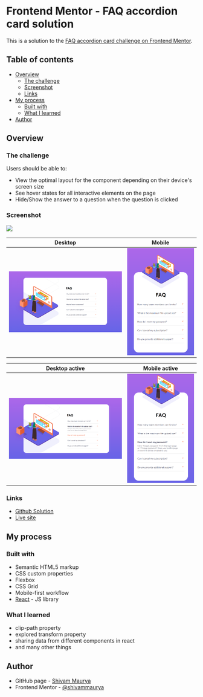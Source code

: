 # Frontend Mentor - FAQ accordion card solution

This is a solution to the [FAQ accordion card challenge on Frontend Mentor](https://www.frontendmentor.io/challenges/faq-accordion-card-XlyjD0Oam).

## Table of contents

- [Overview](#overview)
  - [The challenge](#the-challenge)
  - [Screenshot](#screenshot)
  - [Links](#links)
- [My process](#my-process)
  - [Built with](#built-with)
  - [What I learned](#what-i-learned)
- [Author](#author)

## Overview

### The challenge

Users should be able to:

- View the optimal layout for the component depending on their device's screen size
- See hover states for all interactive elements on the page
- Hide/Show the answer to a question when the question is clicked

### Screenshot

![](./screenshot.jpg)

| Desktop | Mobile |
| ------------- | ------------- |
| ![Desktop](./src/image/screenshots/desktop_ss.png) | ![Mobile](./src/image/screenshots/mobile_ss.png) |

| Desktop active | Mobile active |
| -------------- | ------------- |
| ![Desktop_active](./src/image/screenshots/desktopClicked_ss.png) | ![Mobile_active](./src/image/screenshots/mobileClicked_ss.png) |

### Links

- [Github Solution](https://github.com/ShivamManiMaurya/faq-accordion-card)
- [Live site](https://cute-tanuki-c8f9af.netlify.app/)

## My process

### Built with

- Semantic HTML5 markup
- CSS custom properties
- Flexbox
- CSS Grid
- Mobile-first workflow
- [React](https://reactjs.org/) - JS library

### What I learned

 - clip-path property
 - explored transform property
 - sharing data from different components in react
 - and many other things

## Author

- GitHub page - [Shivam Maurya](https://github.com/ShivamManiMaurya/faq-accordion-card)
- Frontend Mentor - [@shivammaurya](https://www.frontendmentor.io/profile/ShivamManiMaurya)
